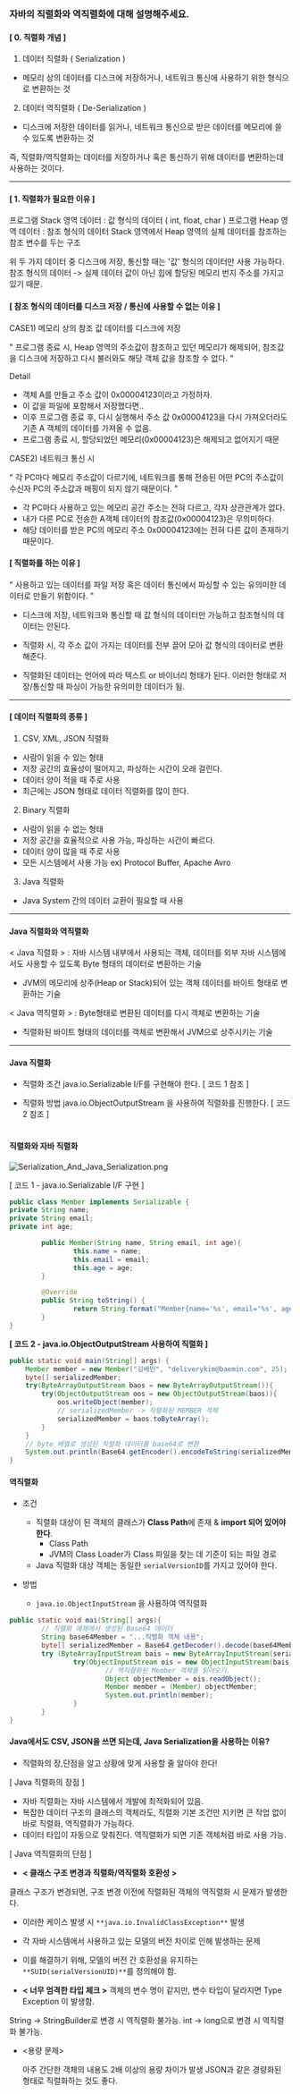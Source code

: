 ### 자바의 직렬화와 역직렬화에 대해 설명해주세요.

####  [ 0. 직렬화 개념 ]

1) 데이터 직렬화 ( Serialization )
- 메모리 상의 데이터를 디스크에 저장하거나,
  네트워크 통신에 사용하기 위한 형식으로 변환하는 것

2) 데이터 역직렬화 ( De-Serialization )
- 디스크에 저장한 데이터를 읽거나,
  네트워크 통신으로 받은 데이터를 메모리에 쓸 수 있도록 변환하는 것

즉, 직렬화/역직렬화는
데이터를 저장하거나 혹은 통신하기 위해
데이터를 변환하는데 사용하는 것이다.

---

#### [ 1. 직렬화가 필요한 이유 ]

프로그램 Stack 영역 데이터 : 값 형식의 데이터 ( int, float, char )
프로그램 Heap 영역 데이터 : 참조 형식의 데이터
Stack 영역에서 Heap 영역의 실체 데이터를 참조하는
참조 변수를 두는 구조

위 두 가지 데이터 중
디스크에 저장, 통신할 때는 '값' 형식의 데이터만 사용 가능하다.
참조 형식의 데이터 -> 실제 데이터 값이 아닌 힙에 할당된
메모리 번지 주소를 가지고 있기 때문.

#### [ 참조 형식의 데이터를 디스크 저장 / 통신에 사용할 수 없는 이유 ]

CASE1) 메모리 상의 참조 값 데이터를 디스크에 저장

" 프로그램 종료 시, Heap 영역의 주소값이 참조하고 있던
메모리가 해제되어, 참조값을 디스크에 저장하고 다시 불러와도
해당 객체 값을 참조할 수 없다. "

Detail
- 객체 A를 만들고 주소 값이 0x00004123이라고 가정하자.
- 이 값을 파일에 포함해서 저장했다면..
- 이후 프로그램 종료 후,
  다시 실행해서 주소 값 0x00004123을 다시 가져오더라도
  기존 A 객체의 데이터를 가져올 수 없음.
- 프로그램 종료 시, 할당되었던 메모리(0x00004123)은 해제되고
  없어지기 때문

CASE2) 네트워크 통신 시

" 각 PC마다 메모리 주소값이 다르기에,
네트워크를 통해 전송된 어떤 PC의 주소값이
수신자 PC의 주소값과 매핑이 되지 않기 때문이다. "

- 각 PC마다 사용하고 있는 메모리 공간 주소는 전혀 다르고,
  각자 상관관계가 없다.
- 내가 다른 PC로 전송한
  A객체 데이터의 참조값(0x00004123)은 무의미하다.
- 해당 데이터를 받은 PC의 메모리 주소 0x00004123에는
  전혀 다른 값이 존재하기 때문이다.


#### [ 직렬화를 하는 이유 ]

" 사용하고 있는 데이터를
파일 저장 혹은 데이터 통신에서
파싱할 수 있는 유의미한 데이터로 만들기 위함이다. "


- 디스크에 저장, 네트워크와 통신할 때
  값 형식의 데이터만 가능하고 참조형식의 데이터는 안된다.

- 직렬화 시,
  각 주소 값이 가지는 데이터를 전부 끌어 모아
  값 형식의 데이터로 변환해준다.

- 직렬화된 데이터는 언어에 따라
  텍스트 or 바이너리 형태가 된다.
  이러한 형태로 저장/통신할 때 파싱이 가능한 유의미한 데이터가 됨.

---

#### [ 데이터 직렬화의 종류 ]

1. CSV, XML, JSON 직렬화
- 사람이 읽을 수 있는 형태
- 저장 공간의 효율성이 떨어지고, 파싱하는 시간이 오래 걸린다.
- 데이터 양이 적을 때 주로 사용
- 최근에는 JSON 형태로 데이터 직렬화를 많이 한다.

2. Binary 직렬화
- 사람이 읽을 수 없는 형태
- 저장 공간을 효율적으로 사용 가능, 파싱하는 시간이 빠르다.
- 데이터 양이 많을 때 주로 사용
- 모든 시스템에서 사용 가능
  ex) Protocol Buffer, Apache Avro

3. Java 직렬화
- Java System 간의 데이터 교환이 필요할 때 사용

---

#### Java 직렬화와 역직렬화

< Java 직렬화 >
: 자바 시스템 내부에서 사용되는 객체, 데이터를
외부 자바 시스템에서도 사용할 수 있도록
Byte 형태의 데이터로 변환하는 기술

- JVM의 메모리에 상주(Heap or Stack)되어 있는 객체 데이터를
  바이트 형태로 변환하는 기술

< Java 역직렬화 >
: Byte형태로 변환된 데이터를 다시 객체로 변환하는 기술

- 직렬화된 바이트 형태의 데이터를 객체로 변환해서
  JVM으로 상주시키는 기술

---

#### Java 직렬화

- 직렬화 조건
  java.io.Serializable I/F를 구현해야 한다.
  [ 코드 1 참조 ]

- 직렬화 방법
  java.io.ObjectOutputStream 을 사용하여 직렬화를 진행한다.
  [ 코드 2 참조 ]
<br><br>

#### 직렬화와 자바 직렬화
![Serialization_And_Java_Serialization.png](img%2FSerialization_And_Java_Serialization.png)

[ 코드 1 - java.io.Serializable I/F 구현 ]
```java
public class Member implements Serializable {
private String name;
private String email;
private int age;

		public Member(String name, String email, int age){
				this.name = name;
				this.email = email;
				this.age = age;
		}

		@Override
		public String toString() {
				return String.format("Member{name='%s', email='%s', age='%s'}", name, email,age);
		}
}
```

**[ 코드 2 - java.io.ObjectOutputStream 사용하여 직렬화 ]**

```java
public static void main(String[] args) {
    Member member = new Member("김배민", "deliverykim@baemin.com", 25);
    byte[] serializedMember;
    try(ByteArrayOutputStream baos = new ByteArrayOutputStream()){
        try(ObjectOutputStream oos = new ObjectOutputStream(baos)){
            oos.writeObject(member);
            // serializedMember -> 직렬화된 MEMBER 객체
            serializedMember = baos.toByteArray();
        }
    }
    // byte 배열로 생성된 직렬화 데이터를 base64로 변환
    System.out.println(Base64.getEncoder().encodeToString(serializedMember));
}
```

#### 역직렬화

- 조건
  - 직렬화 대상이 된 객체의 클래스가
    **Class Path**에 존재 & **import 되어 있어야 한다**.
    - Class Path
    - JVM의 Class Loader가
      Class 파일을 찾는 데 기준이 되는 파일 경로
  - Java 직렬화 대상 객체는 동일한 `serialVersionID`를 가지고 있어야 한다.

- 방법
  - `java.io.ObjectInputStream` 을 사용하여 역직렬화

```java
public static void mai(String[] args){
		// 직렬화 예제에서 생성된 Base64 데이터
		String base64Member = "...직렬화 객체 내용";
		byte[] serializedMember = Base64.getDecoder().decode(base64Member);
		try (ByteArrayInputStream bais = new ByteArrayInputStream(serializedMember)){
				try(ObjectInputStream ois = new ObjectInputStream(bais)){
						// 역직렬화된 Member 객체를 읽어오기.
						Object objectMember = ois.readObject();
						Member member = (Member) objectMember;
						System.out.println(member);
				}
		}
}
```

#### Java에서도 CSV, JSON을 쓰면 되는데, Java Serialization을 사용하는 이유?

- 직렬화의 장,단점을 알고 상황에 맞게 사용할 줄 알아야 한다!

[ Java 직렬화의 장점 ]

- 자바 직렬화는 자바 시스템에서 개발에 최적화되어 있음.
- 복잡한 데이터 구조의 클래스의 객체라도, 직렬화 기본 조건만 지키면
  큰 작업 없이 바로 직렬화, 역직렬화가 가능하다.
- 데이터 타입이 자동으로 맞춰진다.
  역직렬화가 되면 기존 객체처럼 바로 사용 가능.

[ Java 역직렬화의 단점 ]

- **< 클래스 구조 변경과 직렬화/역직렬화 호환성 >**

클래스 구조가 변경되면,
구조 변경 이전에 직렬화된 객체의 역직렬화 시 문제가 발생한다.
- 이러한 케이스 발생 시
`**java.io.InvalidClassException**` 발생
- 각 자바 시스템에서 사용하고 있는 모델의 버전 차이로 인해 발생하는 문제
- 이를 해결하기 위해, 모델의 버전 간 호환성을 유지하는
`**SUID(serialVersionUID)**`를 정의해야 함.

- **< 너무 엄격한 타입 체크 >**
  객체의 변수 명이 같지만, 변수 타입이 달라지면
  Type Exception 이 발생함.

String → StringBuilder로 변경 시 역직렬화 불가능.
int → long으로 변경 시 역직렬화 불가능.

- <용량 문제>

  아주 간단한 객체의 내용도 2배 이상의 용량 차이가 발생
  JSON과 같은 경량화된 형태로 직렬화하는 것도 좋다.